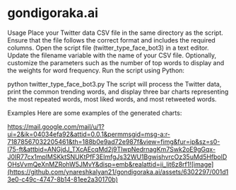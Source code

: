 # gondigoraka.ai

Usage
Place your Twitter data CSV file in the same directory as the script. Ensure that the file follows the correct format and includes the required columns.
Open the script file (twitter_type_face_bot3) in a text editor.
Update the filename variable with the name of your CSV file.
Optionally, customize the parameters such as the number of top words to display and the weights for word frequency.
Run the script using Python:

python twitter_type_face_bot3.py
The script will process the Twitter data, print the common trending words, and display three bar charts representing the most repeated words, most liked words, and most retweeted words.

Examples
Here are some examples of the generated charts:

https://mail.google.com/mail/u/1?ui=2&ik=04034efa92&attid=0.0.1&permmsgid=msg-a:r-71878567032205461&th=188b0e9ad72e987f&view=fimg&fur=ip&sz=s0-l75-ft&attbid=ANGjdJ_TXcAEcqMd2j9TlwpNedrnagKm7Swk2oE9gGqx-J0IR77cx1mplMSKktSNUKtPfF3EImfgJs32WU1BgwishvrcOz35uMd5HfbolDOHsVvmQeXnMZRohW5JMvY&disp=emb&realattid=ii_lit6z8rf1![image](https://github.com/ynareshkalyan21/gondigoraka.ai/assets/6302297/001d13e0-c49c-4747-8b14-81ee2a30170b)
